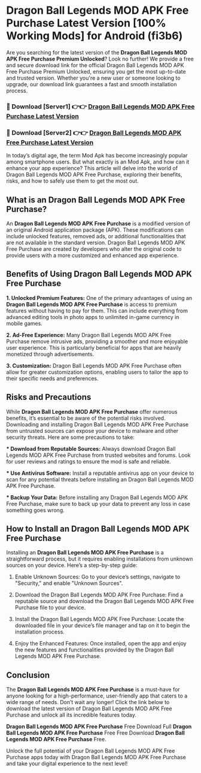 # Dragon Ball Legends MOD APK Free Purchase Latest Version [100% Working Mods] for Android (fi3b6)

Are you searching for the latest version of the <strong>Dragon Ball Legends MOD APK Free Purchase Premium Unlocked</strong>? Look no further! We provide a free and secure download link for the official Dragon Ball Legends MOD APK Free Purchase Premium Unlocked, ensuring you get the most up-to-date and trusted version. Whether you're a new user or someone looking to upgrade, our download link guarantees a fast and smooth installation process.


<h3>🔴 Download [Server1] 👉👉 <a href="https://getmodsapk.pages.dev?q=Dragon+Ball+Legends+MOD+APK+Free+Purchase&ref=4R3">Dragon Ball Legends MOD APK Free Purchase Latest Version</a></h3>

<h3>🔴 Download [Server2] 👉👉 <a href="https://getmodsapk.pages.dev?q=Dragon+Ball+Legends+MOD+APK+Free+Purchase&ref=4R3">Dragon Ball Legends MOD APK Free Purchase Latest Version</a></h3>


In today’s digital age, the term Mod Apk has become increasingly popular among smartphone users. But what exactly is an Mod Apk, and how can it enhance your app experience? This article will delve into the world of Dragon Ball Legends MOD APK Free Purchase, exploring their benefits, risks, and how to safely use them to get the most out.


<h2>What is an Dragon Ball Legends MOD APK Free Purchase?</h2>

An <strong>Dragon Ball Legends MOD APK Free Purchase</strong> is a modified version of an original Android application package (APK). These modifications can include unlocked features, removed ads, or additional functionalities that are not available in the standard version. Dragon Ball Legends MOD APK Free Purchase are created by developers who alter the original code to provide users with a more customized and enhanced app experience.


<h2>Benefits of Using Dragon Ball Legends MOD APK Free Purchase</h2>

<strong> 1. Unlocked Premium Features:</strong> One of the primary advantages of using an <strong>Dragon Ball Legends MOD APK Free Purchase</strong> is access to premium features without having to pay for them. This can include everything from advanced editing tools in photo apps to unlimited in-game currency in mobile games.

<strong> 2. Ad-Free Experience:</strong> Many Dragon Ball Legends MOD APK Free Purchase remove intrusive ads, providing a smoother and more enjoyable user experience. This is particularly beneficial for apps that are heavily monetized through advertisements.

<strong> 3. Customization:</strong> Dragon Ball Legends MOD APK Free Purchase often allow for greater customization options, enabling users to tailor the app to their specific needs and preferences.


<h2>Risks and Precautions</h2>

While <strong>Dragon Ball Legends MOD APK Free Purchase</strong> offer numerous benefits, it’s essential to be aware of the potential risks involved. Downloading and installing Dragon Ball Legends MOD APK Free Purchase from untrusted sources can expose your device to malware and other security threats. Here are some precautions to take:

<strong> * Download from Reputable Sources:</strong> Always download Dragon Ball Legends MOD APK Free Purchase from trusted websites and forums. Look for user reviews and ratings to ensure the mod is safe and reliable.

<strong> * Use Antivirus Software:</strong> Install a reputable antivirus app on your device to scan for any potential threats before installing an Dragon Ball Legends MOD APK Free Purchase.

<strong> * Backup Your Data:</strong> Before installing any Dragon Ball Legends MOD APK Free Purchase, make sure to back up your data to prevent any loss in case something goes wrong.


<h2>How to Install an Dragon Ball Legends MOD APK Free Purchase</h2>

Installing an <strong>Dragon Ball Legends MOD APK Free Purchase</strong> is a straightforward process, but it requires enabling installations from unknown sources on your device. Here’s a step-by-step guide:

 1. Enable Unknown Sources: Go to your device’s settings, navigate to "Security," and enable "Unknown Sources".

 2. Download the Dragon Ball Legends MOD APK Free Purchase: Find a reputable source and download the Dragon Ball Legends MOD APK Free Purchase file to your device.

 3. Install the Dragon Ball Legends MOD APK Free Purchase: Locate the downloaded file in your device’s file manager and tap on it to begin the installation process.

 4. Enjoy the Enhanced Features: Once installed, open the app and enjoy the new features and functionalities provided by the Dragon Ball Legends MOD APK Free Purchase.


<h2><strong>Conclusion</strong></h2>

The <strong>Dragon Ball Legends MOD APK Free Purchase</strong> is a must-have for anyone looking for a high-performance, user-friendly app that caters to a wide range of needs. Don’t wait any longer! Click the link below to download the latest version of Dragon Ball Legends MOD APK Free Purchase and unlock all its incredible features today.

<strong>Dragon Ball Legends MOD APK Free Purchase</strong> Free Download Full <strong>Dragon Ball Legends MOD APK Free Purchase</strong> Free Free Download <strong>Dragon Ball Legends MOD APK Free Purchase</strong> Free.

Unlock the full potential of your Dragon Ball Legends MOD APK Free Purchase apps today with Dragon Ball Legends MOD APK Free Purchase and take your digital experience to the next level!